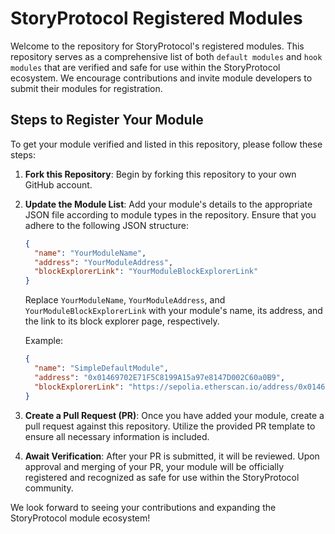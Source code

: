 # StoryProtocol Registered Modules

Welcome to the repository for StoryProtocol's registered modules. This repository serves as a comprehensive list of both `default modules` and `hook modules` that are verified and safe for use within the StoryProtocol ecosystem. We encourage contributions and invite module developers to submit their modules for registration.

## Steps to Register Your Module

To get your module verified and listed in this repository, please follow these steps:

1. **Fork this Repository**: Begin by forking this repository to your own GitHub account.

2. **Update the Module List**: Add your module's details to the appropriate JSON file according to module types in the repository. Ensure that you adhere to the following JSON structure:

   ```json
   {
     "name": "YourModuleName",
     "address": "YourModuleAddress",
     "blockExplorerLink": "YourModuleBlockExplorerLink"
   }
   ```
   Replace `YourModuleName`, `YourModuleAddress`, and `YourModuleBlockExplorerLink` with your module's name, its address, and the link to its block explorer page, respectively.

   Example:
   ```json
   {
     "name": "SimpleDefaultModule",
     "address": "0x01469702E71F5C8199A15a97e8147D002C60a0B9",
     "blockExplorerLink": "https://sepolia.etherscan.io/address/0x01469702E71F5C8199A15a97e8147D002C60a0B9#code"
   }
   ```

3. **Create a Pull Request (PR)**: Once you have added your module, create a pull request against this repository. Utilize the provided PR template to ensure all necessary information is included.

4. **Await Verification**: After your PR is submitted, it will be reviewed. Upon approval and merging of your PR, your module will be officially registered and recognized as safe for use within the StoryProtocol community.

We look forward to seeing your contributions and expanding the StoryProtocol module ecosystem!

